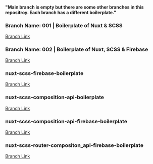 #### "Main branch is empty but there are some other branches in this repositroy. Each branch has a different boilerplate."




### Branch Name: 001 | Boilerplate of Nuxt & SCSS <br/>
[Branch Link](https://github.com/Rasaf-Ibrahim/Vue.js-Boilerplates/tree/001) <br/>


### Branch Name: 002 | Boilerplate of Nuxt, SCSS & Firebase <br/>
[Branch Link](https://github.com/Rasaf-Ibrahim/Vue.js-Boilerplates/tree/002) <br/>

### nuxt-scss-firebase-boilerplate <br/>
[Branch Link](https://github.com/Rasaf-Ibrahim/Vue.js-Boilerplates/tree/nuxt-scss-firebase-boilerplate) <br/>


### nuxt-scss-composition-api-boilerplate <br/>
[Branch Link](https://github.com/Rasaf-Ibrahim/Vue.js-Boilerplates/tree/nuxt-scss-compostion-api-boilerplate) <br/>

### nuxt-scss-composition-api-firebase-boilerplate <br/>
[Branch Link](https://github.com/Rasaf-Ibrahim/Vue.js-Boilerplates/tree/nuxt-scss-composition_api-firebase-boilerplate) <br/>

### nuxt-scss-router-compositon_api-firebase-boilerplate <br/>
[Branch Link](https://github.com/Rasaf-Ibrahim/Vue.js-Boilerplates/tree/nuxt-scss-router-compositon_api-firebase-boilerplate) <br/>



